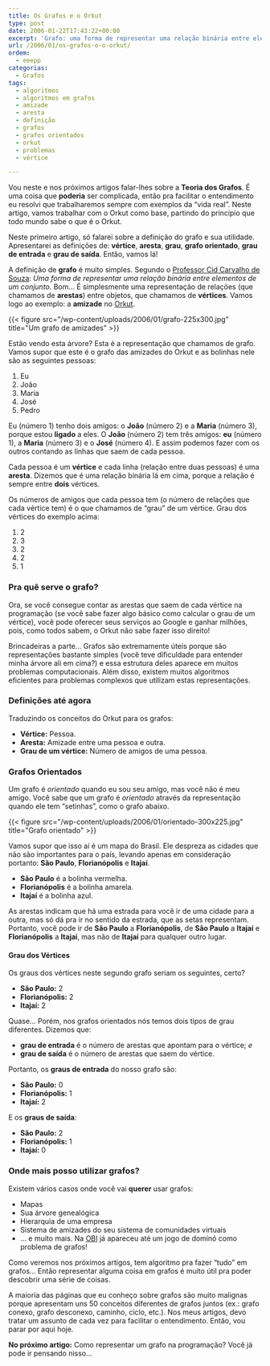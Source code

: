 ```yaml
---
title: Os Grafos e o Orkut
type: post
date: 2006-01-22T17:43:22+00:00
excerpt: 'Grafo: uma forma de representar uma relação binária entre elementos de um conjunto. Ficou muito difícil? Então vamos trabalhar com o exemplo do Orkut! :)'
url: /2006/01/os-grafos-e-o-orkut/
ordem:
  - eeepp
categorias:
  - Grafos
tags:
  - algoritmos
  - algoritmos em grafos
  - amizade
  - aresta
  - definição
  - grafos
  - grafos orientados
  - orkut
  - problemas
  - vértice

---
```

Vou neste e nos próximos artigos falar-lhes sobre a **Teoria dos Grafos**. É uma coisa que **poderia** ser complicada, então pra facilitar o entendimento eu resolvi que trabalharemos sempre com exemplos da “vida real”. Neste artigo, vamos trabalhar com o Orkut como base, partindo do princípio que todo mundo sabe o que é o Orkut.

Neste primeiro artigo, só falarei sobre a definição do grafo e sua utilidade. Apresentarei as definições de: **vértice**, **aresta**, **grau**, **grafo orientado**, **grau de entrada** e **grau de saída**. Então, vamos lá!

A definição de **grafo** é muito simples. Segundo o [Professor Cid Carvalho de Souza][1]: _Uma forma de representar uma relação binária entre elementos de um conjunto._ Bom… É simplesmente uma representação de relações (que chamamos de **arestas**) entre objetos, que chamamos de **vértices**. Vamos logo ao exemplo: a **amizade** no [Orkut][2].

{{< figure src="/wp-content/uploads/2006/01/grafo-225x300.jpg" title="Um grafo de amizades" >}}

Estão vendo esta árvore? Esta é a representação que chamamos de grafo. Vamos supor que este é o grafo das amizades do Orkut e as bolinhas nele são as seguintes pessoas:

  1. Eu
  2. João
  3. Maria
  4. José
  5. Pedro

Eu (número 1) tenho dois amigos: o **João** (número 2) e a **Maria** (número 3), porque estou **ligado** a eles. O **João** (número 2) tem três amigos: **eu** (número 1), a **Maria** (número 3) e o **José** (número 4). E assim podemos fazer com os outros contando as linhas que saem de cada pessoa.

Cada pessoa é um **vértice** e cada linha (relação entre duas pessoas) é uma **aresta**. Dizemos que é uma relação binária lá em cima, porque a relação é sempre entre **dois** vértices.

Os números de amigos que cada pessoa tem (o número de relações que cada vértice tem) é o que chamamos de “grau” de um vértice. Grau dos vértices do exemplo acima:

  1. 2
  2. 3
  3. 2
  4. 2
  5. 1

### Pra quê serve o grafo?

Ora, se você consegue contar as arestas que saem de cada vértice na programação (se você sabe fazer algo básico como calcular o grau de um vértice), você pode oferecer seus serviços ao Google e ganhar milhões, pois, como todos sabem, o Orkut não sabe fazer isso direito!

Brincadeiras a parte… Grafos são extremamente úteis porque são representações bastante simples (você teve dificuldade para entender minha árvore ali em cima?) e essa estrutura deles aparece em muitos problemas computacionais. Além disso, existem muitos algoritmos eficientes para problemas complexos que utilizam estas representações.

### Definições até agora

Traduzindo os conceitos do Orkut para os grafos:

  * **Vértice:** Pessoa.
  * **Aresta:** Amizade entre uma pessoa e outra.
  * **Grau de um vértice:** Número de amigos de uma pessoa.

### Grafos Orientados

Um grafo é _orientado_ quando eu sou seu amigo, mas você não é meu amigo. Você sabe que um grafo é _orientado_ através da representação quando ele tem “setinhas”, como o grafo abaixo.

{{< figure src="/wp-content/uploads/2006/01/orientado-300x225.jpg" title="Grafo orientado" >}}

Vamos supor que isso aí é um mapa do Brasil. Ele despreza as cidades que não são importantes para o país, levando apenas em consideração portanto: **São Paulo**, **Florianópolis** e **Itajaí**.

  * **São Paulo** é a bolinha vermelha.
  * **Florianópolis** é a bolinha amarela.
  * **Itajaí** é a bolinha azul.

As arestas indicam que há uma estrada para você ir de uma cidade para a outra, mas só dá pra ir no sentido da estrada, que as setas representam. Portanto, você pode ir de **São Paulo** a **Florianópolis**, de **São Paulo** a **Itajaí** e **Florianópolis** a **Itajaí**, mas não de **Itajaí** para qualquer outro lugar.

#### Grau dos Vértices

Os graus dos vértices neste segundo grafo seriam os seguintes, certo?

  * **São Paulo:** 2
  * **Florianópolis:** 2
  * **Itajaí:** 2

Quase… Porém, nos grafos orientados nós temos dois tipos de grau diferentes. Dizemos que:

  * **grau de entrada** é o número de arestas que apontam para o vértice; _e_
  * **grau de saída** é o número de arestas que saem do vértice.

Portanto, os **graus de entrada** do nosso grafo são:

  * **São Paulo:** 0
  * **Florianópolis:** 1
  * **Itajaí:** 2

E os **graus de saída**:

  * **São Paulo:** 2
  * **Florianópolis:** 1
  * **Itajaí:** 0

### Onde mais posso utilizar grafos?

Existem vários casos onde você vai **querer** usar grafos:

  * Mapas
  * Sua árvore genealógica
  * Hierarquia de uma empresa
  * Sistema de amizades do seu sistema de comunidades virtuais
  * … e muito mais. Na [OBI][5] já apareceu até um jogo de dominó como problema de grafos!

Como veremos nos próximos artigos, tem algoritmo pra fazer “tudo” em grafos… Então representar alguma coisa em grafos é muito útil pra poder descobrir uma série de coisas.

A maioria das páginas que eu conheço sobre grafos são muito malignas porque apresentam uns 50 conceitos diferentes de grafos juntos (ex.: grafo conexo, grafo desconexo, caminho, ciclo, etc.). Nos meus artigos, devo tratar um assunto de cada vez para facilitar o entendimento. Então, vou parar por aqui hoje.

**No próximo artigo:** Como representar um grafo na programação? Você já pode ir pensando nisso…

 [1]: http://www.ic.unicamp.br/~cid/Welcome2.html
 [2]: http://www.orkut.com
 [5]: http://olimpiada.ic.unicamp.br

